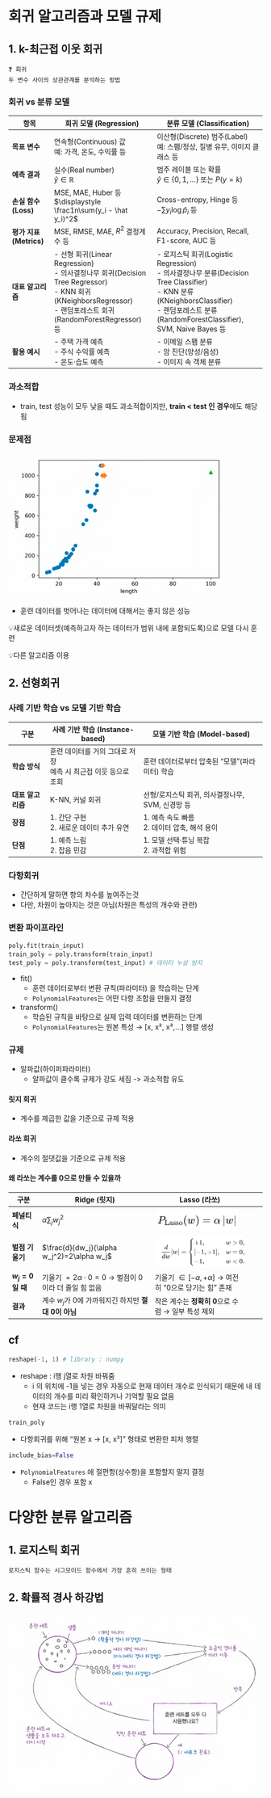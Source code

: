 # 회귀 알고리즘과 모델 규제
## 1. k-최근접 이웃 회귀
```
❓ 회귀
두 변수 사이의 상관관계를 분석하는 방법
```
### 회귀 vs 분류 모델
| 항목                 | 회귀 모델 (Regression)                                                                                                                          | 분류 모델 (Classification)                                                                                                                                               |
| ------------------ | ------------------------------------------------------------------------------------------------------------------------------------------- | -------------------------------------------------------------------------------------------------------------------------------------------------------------------- |
| **목표 변수**          | 연속형(Continuous) 값<br>예: 가격, 온도, 수익률 등                                                                                                       | 이산형(Discrete) 범주(Label)<br>예: 스팸/정상, 질병 유무, 이미지 클래스 등                                                                                                                |
| **예측 결과**          | 실수(Real number)<br>$\hat y \in \mathbb{R}$                                                                                                  | 범주 레이블 또는 확률<br>$\hat y \in \{0,1,\dots\}$ 또는 $P(y=k)$                                                                                                               |
| **손실 함수(Loss)**    | MSE, MAE, Huber 등<br>$\displaystyle \frac1n\sum(y_i - \hat y_i)^2$                                                                          | Cross-entropy, Hinge 등<br>$-\sum y_i\log \hat p_i$ 등                                                                                                                 |
| **평가 지표(Metrics)** | MSE, RMSE, MAE, $R^2$ 결정계수 등                                                                                                                | Accuracy, Precision, Recall, F1-score, AUC 등                                                                                                                         |
| **대표 알고리즘**        | - 선형 회귀(Linear Regression)<br>- 의사결정나무 회귀(Decision Tree Regressor)<br>- KNN 회귀(KNeighborsRegressor)<br>- 랜덤포레스트 회귀(RandomForestRegressor) 등 | - 로지스틱 회귀(Logistic Regression)<br>- 의사결정나무 분류(Decision Tree Classifier)<br>- KNN 분류(KNeighborsClassifier)<br>- 랜덤포레스트 분류(RandomForestClassifier), SVM, Naive Bayes 등 |
| **활용 예시**          | - 주택 가격 예측<br>- 주식 수익률 예측<br>- 온도·습도 예측                                                                                                     | - 이메일 스팸 분류<br>- 암 진단(양성/음성)<br>- 이미지 속 객체 분류                                                                                                                        |

### 과소적합
- train, test 성능이 모두 낮을 때도 과소적합이지만, **train < test 인 경우**에도 해당됨

### 문제점
![문제점을 드러내는 산점도 그래프](image.png)
- 훈련 데이터를 벗어나는 데이터에 대해서는 좋지 않은 성능 

💡새로운 데이터셋(예측하고자 하는 데이터가 범위 내에 포함되도록)으로 모델 다시 훈련

💡다른 알고리즘 이용 

## 2. 선형회귀 
### 사례 기반 학습 vs 모델 기반 학습
| 구분            | 사례 기반 학습 (Instance-based)               | 모델 기반 학습 (Model-based)          |
| ------------- | --------------------------------------- | ------------------------------- |
| **학습 방식**     | 훈련 데이터를 거의 그대로 저장<br>예측 시 최근접 이웃 등으로 조회 | 훈련 데이터로부터 압축된 “모델”(파라미터) 학습     |
| **대표 알고리즘**   | K-NN, 커널 회귀                             | 선형/로지스틱 회귀, 의사결정나무, SVM, 신경망 등  |
| **장점**        | 1. 간단 구현<br>2. 새로운 데이터 추가 유연            | 1. 예측 속도 빠름<br>2. 데이터 압축, 해석 용이 |
| **단점**        | 1. 예측 느림<br>2. 잡음 민감                    | 1. 모델 선택·튜닝 복잡<br>2. 과적합 위험     |

### 다항회귀
- 간단하게 말하면 항의 차수를 높여주는것
- 다만, 차원이 높아지는 것은 아님(차원은 특성의 개수와 관련)

### 변환 파이프라인
```python
poly.fit(train_input)
train_poly = poly.transform(train_input)
test_poly = poly.transform(test_input) # 데이터 누설 방지
```
- fit()
  - 훈련 데이터로부터 변환 규칙(파라미터) 을 학습하는 단계
  - `PolynomialFeatures`는 어떤 다항 조합을 만들지 결정
- transform()
  - 학습된 규칙을 바탕으로 실제 입력 데이터를 변환하는 단계
  - `PolynomialFeatures`는 원본 특성 → [x, x², x³,…] 행렬 생성

### 규제
- 알파값(하이퍼파라미터)
  - 알파값이 클수록 규제가 강도 세짐 -> 과소적합 유도 
#### 릿지 회귀
- 계수를 제곱한 값을 기준으로 규제 적용


#### 라쏘 회귀
- 계수의 절댓값을 기준으로 규제 적용

#### 왜 라쏘는 계수를 0으로 만들 수 있을까 
| 구분             | Ridge (릿지)                                 | Lasso (라쏘)                                      |      |                                                              |
| -------------- | ------------------------------------------ | ----------------------------------------------- | ---- | ------------------------------------------------------------ |
| **페널티 식**      | $\alpha \sum_j w_j^2$                      | ![라쏘 패널티식](image-1.png)                                                           |
| **벌점 기울기**     | $\frac{d}{dw_j}(\alpha w_j^2)=2\alpha w_j$ | ![라쏘 벌점 기울기](image-2.png) |
| **$w_j=0$일 때** | 기울기 $=2\alpha\cdot0=0$ → 벌점이 0이라 더 줄일 힘 없음 | 기울기 $\in[-\alpha,+\alpha]$ → 여전히 “0으로 당기는 힘” 존재 |      |                                                              |
| **결과**         | 계수 $w_j$가 0에 가까워지긴 하지만 **절대 0이 아님**        | 작은 계수는 **정확히 0**으로 수렴 → 일부 특성 제외                |      |                                                              |

## cf
```python
reshape(-1, 1) # library : numpy
```
- reshape : i행 j열로 차원 바꿔줌
  - i 의 위치에 -1을 넣는 경우 자동으로 현재 데이터 개수로 인식되기 때문에 내 데이터의 개수를 미리 확인하거나 기억할 필요 없음
  - 현재 코드는 i행 1열로 차원을 바꿔달라는 의미

```python
train_poly
```
- 다항회귀를 위해 “원본 x → [x, x²]” 형태로 변환한 피처 행렬

```python
include_bias=False
```
- `PolynomialFeatures` 에 절편항(상수항)을 포함할지 말지 결정
  - False인 경우 포함 x

# 다양한 분류 알고리즘
## 1. 로지스틱 회귀
```
로지스틱 함수는 시그모이드 함수에서 가장 흔히 쓰이는 형태
```

## 2. 확률적 경사 하강법 
![확률적 경사 하강법](image-3.png)
